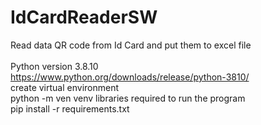 # IdCardReaderSW
Read data QR code from Id Card and put them to excel file<br />
<br/>
Python version 3.8.10<br />
https://www.python.org/downloads/release/python-3810/<br />
create virtual environment </br>
python -m ven venv
libraries required to run the program<br />
pip install -r requirements.txt
